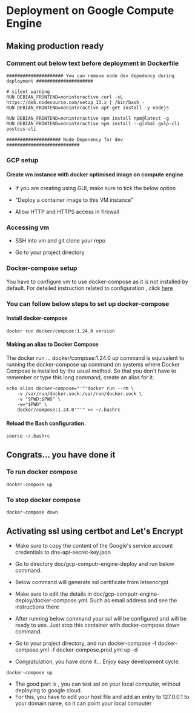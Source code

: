 # Deployment on Google Compute Engine

## Making production ready

### Comment out below text before deployment in Dockerfile

```docker
##################### You can remove node dev depedency during deployment #####################

# silent warning  
RUN DEBIAN_FRONTEND=noninteractive curl -sL https://deb.nodesource.com/setup_13.x | /bin/bash - 
RUN DEBIAN_FRONTEND=noninteractive apt-get install -y nodejs

RUN DEBIAN_FRONTEND=noninteractive npm install npm@latest -g
RUN DEBIAN_FRONTEND=noninteractive npm install --global gulp-cli postcss-cli

#################### Node Depenency for dev ###########################
```

### GCP setup

#### Create vm instance with docker optimised image on compute engine

* If you are creating using GUI, make sure to tick the below option

* "Deploy a container image to this VM instance"

* Allow HTTP and HTTPS access in firewall

### Accessing vm

* SSH into vm and git clone your repo

* Go to your project directory

### Docker-compose setup

You have to configure vm to use docker-compose as it is not installed by default. 
For detailed instruction related to configuration , click [here](https://cloud.google.com/community/tutorials/docker-compose-on-container-optimized-os)

### You can follow below steps to set up docker-compose

#### Install docker-compose 

```docker
docker run docker/compose:1.24.0 version
```

#### Making an alias to Docker Compose

The docker run ... docker/compose:1.24.0 up command is equivalent to running the docker-compose up command on systems where Docker Compose is installed by the usual method.
So that you don't have to remember or type this long command, create an alias for it.

```docker
echo alias docker-compose="'"'docker run --rm \
    -v /var/run/docker.sock:/var/run/docker.sock \
    -v "$PWD:$PWD" \
    -w="$PWD" \
    docker/compose:1.24.0'"'" >> ~/.bashrc
```

#### Reload the Bash configuration.

```docker
source ~/.bashrc
```

## Congrats... you have done it

### To run docker compose

```docker
docker-compose up
```

### To stop docker compose

```docker
docker-compose down
```

## Activating ssl using certbot and Let's Encrypt

* Make sure to copy the content of the Google's service account credentials to dns-api-secret-key.json

* Go to directory doc/gcp-computr-engine-deploy and run below command.
  
* Below command will generate ssl certificate from letsencrypt

* Make sure to edit the details in doc/gcp-computr-engine-deploy/docker-compose.yml. Such as email address and see the instructions there

* After running below command your ssl will be configured and will be ready to use. Just stop this container with docker-compose down command.

* Go to your project directory, and run docker-compose -f docker-compose.yml -f docker-compose.prod.yml up -d

* Congratulation, you have done it... Enjoy easy development cycle.
  
```docker
docker-compose up
```

* The good part is , you can test ssl on your local computer, without deploying to google cloud.
* For this, you have to edit your host file and add an entry to 127.0.0.1 to your domain name, so it can point your local computer
